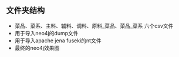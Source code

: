## 文件夹结构
+ 菜品、菜系、主料、辅料、调料、原料_菜品、菜品_菜系 六个csv文件
+ 用于导入neo4j的dump文件
+ 用于导入apache jena fuseki的nt文件
+ 最终的neo4j效果图